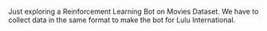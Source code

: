 Just exploring a Reinforcement Learning Bot on Movies Dataset. We have to collect data in the same format to make the bot for Lulu International.
